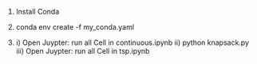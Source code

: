 1. Install Conda

2. conda env create -f my_conda.yaml

3. i) Open Juypter: run all Cell in continuous.ipynb
   ii) python knapsack.py
   iii) Open Juypter: run all Cell in  tsp.ipynb


